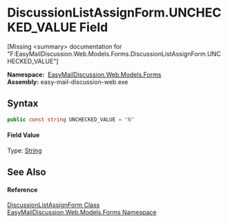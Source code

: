 DiscussionListAssignForm.UNCHECKED_VALUE Field
==============================================

[Missing &lt;summary> documentation for "F:EasyMailDiscussion.Web.Models.Forms.DiscussionListAssignForm.UNCHECKED_VALUE"]


  **Namespace:**  [EasyMailDiscussion.Web.Models.Forms][1]  
  **Assembly:** easy-mail-discussion-web.exe

Syntax
------

```csharp
public const string UNCHECKED_VALUE = "N"
```

#### Field Value
Type: [String][2]

See Also
--------

#### Reference
[DiscussionListAssignForm Class][3]  
[EasyMailDiscussion.Web.Models.Forms Namespace][1]  

[1]: ../README.md
[2]: https://docs.microsoft.com/dotnet/api/system.string
[3]: README.md